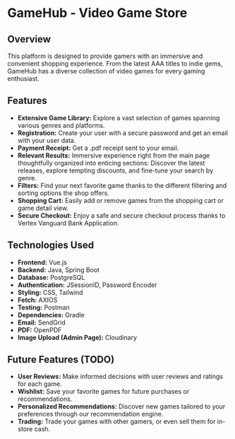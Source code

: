 # GameHub - Video Game Store

## Overview

This platform is designed to provide gamers with an immersive and convenient shopping experience. From the latest AAA titles to indie gems, GameHub has a diverse collection of video games for every gaming enthusiast.

## Features

- **Extensive Game Library:** Explore a vast selection of games spanning various genres and platforms.
- **Registration:** Create your user with a secure password and get an email with your user data.
- **Payment Receipt:** Get a .pdf receipt sent to your email.
- **Relevant Results:** Immersive experience right from the main page thoughtfully organized into enticing sections: Discover the latest releases, explore tempting discounts, and fine-tune your search by genre.
- **Filters:** Find your next favorite game thanks to the different filtering and sorting options the shop offers.
- **Shopping Cart:** Easily add or remove games from the shopping cart or game detail view.
- **Secure Checkout:** Enjoy a safe and secure checkout process thanks to Vertex Vanguard Bank Application.

## Technologies Used

- **Frontend:** Vue.js
- **Backend:** Java, Spring Boot
- **Database:** PostgreSQL
- **Authentication:** JSessionID, Password Encoder
- **Styling:** CSS, Tailwind
- **Fetch:** AXIOS
- **Testing:** Postman
- **Dependencies:** Gradle
- **Email:** SendGrid
- **PDF:** OpenPDF
- **Image Upload (Admin Page):** Cloudinary
  
## Future Features (TODO)

- **User Reviews:** Make informed decisions with user reviews and ratings for each game.
- **Wishlist:** Save your favorite games for future purchases or recommendations.
- **Personalized Recommendations:** Discover new games tailored to your preferences through our recommendation engine.
- **Trading:** Trade your games with other gamers, or even sell them for in-store cash.
